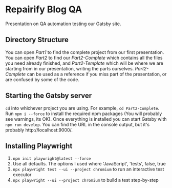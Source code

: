 # Repairify Blog QA

Presentation on QA automation testing our Gatsby site.

## Directory Structure

You can open _Part1_ to find the complete project from our first presentation.
You can open _Part2_ to find our _Part2-Complete_ which contains all the files you need already finished, and _Part2-Template_ which will be where we are starting from in our presentation, writing the parts ourselves. _Part2-Complete_ can be used as a reference if you miss part of the presentation, or are confused by some of the code.

## Starting the Gatsby server

`cd` into whichever project you are using. For example, `cd Part2-Complete`. Run `npm i --force` to install the required npm packages (You will probably see warnings, its OK). Once everything is installed you can start Gatsby with `npm run develop`. You can find the URL in the console output, but it's probably http://localhost:9000/.

## Installing Playwright

1. `npm init playwright@latest --force`
2. Use all defaults. The options I used where 'JavaScript', 'tests', false,
   true
3. `npx playwright test --ui --project chromium` to run an interactive test executor
4. `npx playwright --ui --project chromium` to build a test step-by-step
